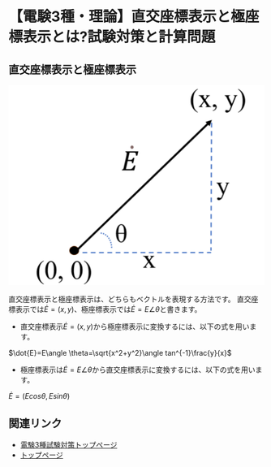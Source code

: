 # 【電験3種・理論】直交座標表示と極座標表示とは?試験対策と計算問題

## 直交座標表示と極座標表示

![picture 1](./assets/3-7-rectangular-and-polar-coordinate1.png)  

直交座標表示と極座標表示は、どちらもベクトルを表現する方法です。
直交座標表示では$\dot{E}=(x, y)$、極座標表示では$\dot{E}=E\angle \theta$と書きます。

- 直交座標表示$\dot{E}=(x, y)$から極座標表示に変換するには、以下の式を用います。

$\dot{E}=E\angle \theta=\sqrt{x^2+y^2}\angle tan^{-1}\frac{y}{x}$

- 極座標表示は$\dot{E}=E\angle \theta$から直交座標表示に変換するには、以下の式を用います。

$\dot{E}=(Ecos\theta ,Esin\theta)$


## 関連リンク

- [電験3種試験対策トップページ](../index.md)
- [トップページ](../../../index.md)